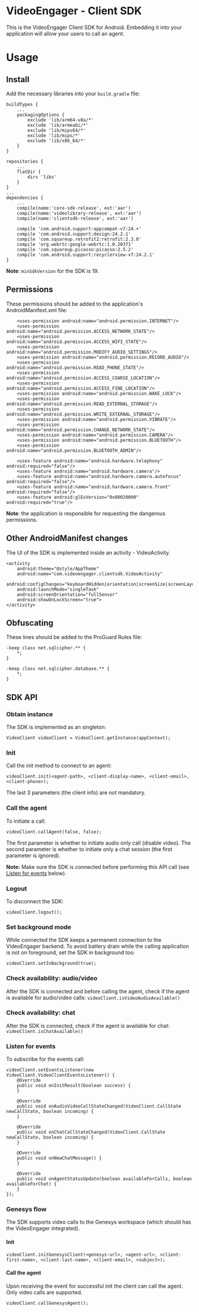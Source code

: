 VideoEngager - Client SDK
===

This is the VideoEngager Client SDK for Android. Embedding it into your application will allow your users to call an agent.

# Usage

## Install

Add the necessary libraries into your `build.gradle` file:

```
buildTypes {
    ...
    packagingOptions {
        exclude 'lib/arm64-v8a/*'
        exclude 'lib/armeabi/*'
        exclude 'lib/mips64/*'
        exclude 'lib/mips/*'
        exclude 'lib/x86_64/*'
    }
}
```


```
repositories {
    ...
    flatDir {
        dirs 'libs'
    }
}
...
dependencies {
    ...
    compile(name:'core-sdk-release', ext:'aar')
    compile(name:'videolibrary-release', ext:'aar')
    compile(name:'clientsdk-release', ext:'aar')

    compile 'com.android.support:appcompat-v7:24.+'
    compile 'com.android.support:design:24.2.1'
    compile 'com.squareup.retrofit2:retrofit:2.3.0'
    compile 'org.webrtc:google-webrtc:1.0.20371'
    compile 'com.squareup.picasso:picasso:2.5.2'
    compile 'com.android.support:recyclerview-v7:24.2.1'
}
```

**Note**: `minSdkVersion` for the SDK is 19.

## Permissions

These permissions should be added to the application's AndroidManifext.xml file:

```
    <uses-permission android:name="android.permission.INTERNET"/>
    <uses-permission android:name="android.permission.ACCESS_NETWORK_STATE"/>
    <uses-permission android:name="android.permission.ACCESS_WIFI_STATE"/>
    <uses-permission android:name="android.permission.MODIFY_AUDIO_SETTINGS"/>
    <uses-permission android:name="android.permission.RECORD_AUDIO"/>
    <uses-permission android:name="android.permission.READ_PHONE_STATE"/>
    <uses-permission android:name="android.permission.ACCESS_COARSE_LOCATION"/>
    <uses-permission android:name="android.permission.ACCESS_FINE_LOCATION"/>
    <uses-permission android:name="android.permission.WAKE_LOCK"/>
    <uses-permission android:name="android.permission.READ_EXTERNAL_STORAGE"/>
    <uses-permission android:name="android.permission.WRITE_EXTERNAL_STORAGE"/>
    <uses-permission android:name="android.permission.VIBRATE"/>
    <uses-permission android:name="android.permission.CHANGE_NETWORK_STATE"/>
    <uses-permission android:name="android.permission.CAMERA"/>
    <uses-permission android:name="android.permission.BLUETOOTH"/>
    <uses-permission android:name="android.permission.BLUETOOTH_ADMIN"/>

    <uses-feature android:name="android.hardware.telephony" android:required="false"/>
    <uses-feature android:name="android.hardware.camera"/>
    <uses-feature android:name="android.hardware.camera.autofocus" android:required="false"/>
    <uses-feature android:name="android.hardware.camera.front" android:required="false"/>
    <uses-feature android:glEsVersion="0x00020000" android:required="true"/>
```

**Note**: the application is responsible for requesting the dangerous permissions.

## Other AndroidManifest changes

The UI of the SDK is implemented inside an activity - VideoActivity.

```
<activity
    android:theme="@style/AppTheme"
    android:name="com.videoengager.clientsdk.VideoActivity"
    android:configChanges="keyboardHidden|orientation|screenSize|screenLayout"
    android:launchMode="singleTask"
    android:screenOrientation="fullSensor"
    android:showOnLockScreen="true">
</activity>
```

## Obfuscating

These lines should be added to the ProGuard Rules file:
```
-keep class net.sqlcipher.** {
    *;
}

-keep class net.sqlcipher.database.** {
    *;
}
```

## SDK API

### Obtain instance

The SDK is implemented as an singleton:

```
VideoClient videoClient = VideoClient.getInstance(appContext);
```

### Init

Call the init method to connect to an agent:
```
videoClient.init(<agent-path>, <client-display-name>, <client-email>, <client-phone>);
```

The last 3 parameters (the client info) are not mandatory.

### Call the agent

To initiate a call:

```
videoClient.callAgent(false, false);
```
The first parameter is whether to initiate audio only call (disable video).
The second parameter is whether to initiate only a chat session (the first parameter is ignored).

**Note:** Make sure the SDK is connected before performing this API call (see [Listen for events](#listen-for-events) below).

### Logout

To disconnect the SDK:
```
videoClient.logout();
```

### Set background mode

While connected the SDK keeps a permanent connection to the VideoEngager backend.
To avoid battery drain while the calling application is not on foreground, set the SDK in background too:
```
videoClient.setInBackground(true);
```

### Check availability: audio/video

After the SDK is connected and before calling the agent, check if the agent is available for audio/video calls: `videoClient.isVideoAudioAvailable()`

### Check availability: chat

After the SDK is connected, check if the agent is available for chat: `videoClient.isChatAvailable()`

### Listen for events
To subscribe for the events call:
```
videoClient.setEventsListener(new VideoClient.VideoClientEventsListener() {
    @Override
    public void onInitResult(boolean success) {
    }

    @Override
    public void onAudioVideoCallStateChanged(VideoClient.CallState newCallState, boolean incoming) {
    }

    @Override
    public void onChatCallStateChanged(VideoClient.CallState newCallState, boolean incoming) {
    }

    @Override
    public void onNewChatMessage() {
    }

    @Override
    public void onAgentStatusUpdate(boolean availableForCalls, boolean availableForChat) {
    }
});
```

### Genesys flow

The SDK supports video calls to the Genesys workspace (which should has the VideoEngager integrated). 

#### Init

```
videoClient.initGenesysClient(<genesys-url>, <agent-url>, <client-first-name>, <client-last-name>, <client-email>, <subject>);
```

#### Call the agent

Upon receiving the event for successful init the client can call the agent. Only video calls are supported.
```
videoClient.callGenesysAgent();
```
